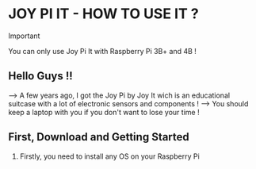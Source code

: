 # JOY PI IT - HOW TO USE IT ?

> [!IMPORTANT]
> You can only use Joy Pi It with Raspberry Pi 3B+ and 4B !

## Hello Guys !!

--> A few years ago, I got the Joy Pi by Joy It wich is an educational suitcase with a lot of electronic sensors and components !
--> You should keep a laptop with you if you don't want to lose your time !
        
## First, Download and Getting Started

1. Firstly, you need to install any OS on your Raspberry Pi

